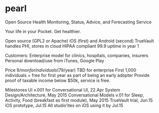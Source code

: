 # pearl
Open Source Health Monitoring, Status, Advice, and Forecasting Service


Your life in your Pocket.
Get healthier.

Open source (GPL2 or Apache)
iOS (first) and Android (second)
TrueVault handles PHI, stores in cloud
HIPAA compliant
99.9 uptime in year 1

Customers:
Enterprise model for clinics, hospitals, companies, insurers
Personal download/use from iTunes, Google Play

Price
$9/mon for individuals ($79/year)
TBD for enterprise
First 1,000 individuals = free for first year as part of being an early adopter
Provide proof of taxable income below $50k, service is free. 

Milestones
UI v.001 for Conversational UI, 22.Apr
System Design/Architecture, May 2015
Conversational Models v.01 for Sleep, Activity, Food (breakfast as first module), May 2015
TrueVault trial, Jun.15
iOS prototype, Jul.15
All studio’ites on iOS using it by Jul.15
